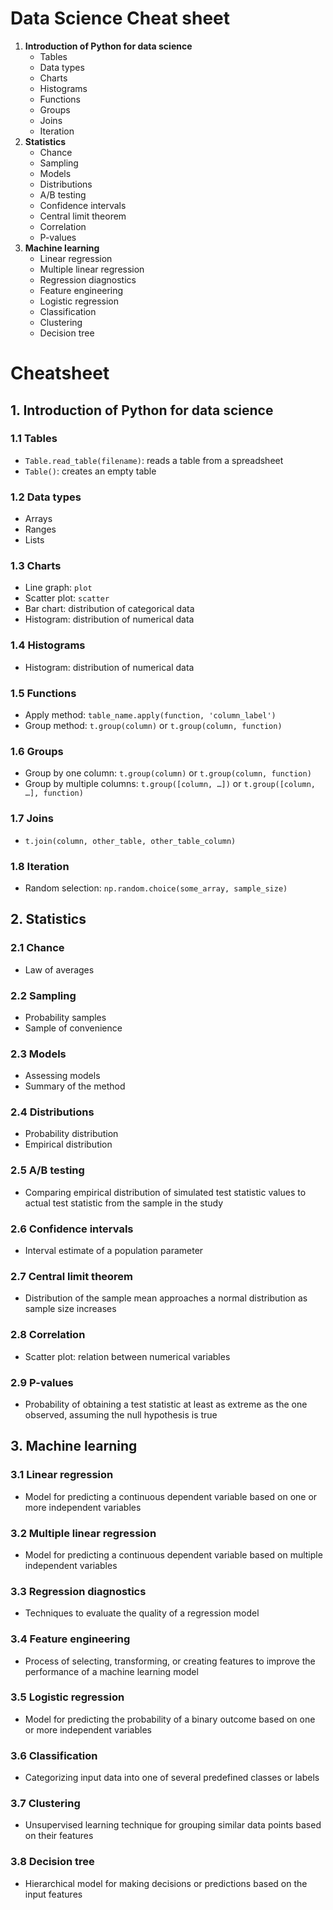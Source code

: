# Data Science Cheat sheet

1. **Introduction of Python for data science**
   - Tables
   - Data types
   - Charts
   - Histograms
   - Functions
   - Groups
   - Joins
   - Iteration
2. **Statistics**
   - Chance
   - Sampling
   - Models
   - Distributions
   - A/B testing
   - Confidence intervals
   - Central limit theorem
   - Correlation
   - P-values
3. **Machine learning**
   - Linear regression
   - Multiple linear regression
   - Regression diagnostics
   - Feature engineering
   - Logistic regression
   - Classification
   - Clustering
   - Decision tree


# Cheatsheet

## 1. Introduction of Python for data science
### 1.1 Tables
- `Table.read_table(filename)`: reads a table from a spreadsheet
- `Table()`: creates an empty table

### 1.2 Data types
- Arrays
- Ranges
- Lists

### 1.3 Charts
- Line graph: `plot`
- Scatter plot: `scatter`
- Bar chart: distribution of categorical data
- Histogram: distribution of numerical data

### 1.4 Histograms
- Histogram: distribution of numerical data

### 1.5 Functions
- Apply method: `table_name.apply(function, 'column_label')`
- Group method: `t.group(column)` or `t.group(column, function)`

### 1.6 Groups
- Group by one column: `t.group(column)` or `t.group(column, function)`
- Group by multiple columns: `t.group([column, …])` or `t.group([column, …], function)`

### 1.7 Joins
- `t.join(column, other_table, other_table_column)`

### 1.8 Iteration
- Random selection: `np.random.choice(some_array, sample_size)`

## 2. Statistics
### 2.1 Chance
- Law of averages

### 2.2 Sampling
- Probability samples
- Sample of convenience

### 2.3 Models
- Assessing models
- Summary of the method

### 2.4 Distributions
- Probability distribution
- Empirical distribution

### 2.5 A/B testing
- Comparing empirical distribution of simulated test statistic values to actual test statistic from the sample in the study

### 2.6 Confidence intervals
- Interval estimate of a population parameter

### 2.7 Central limit theorem
- Distribution of the sample mean approaches a normal distribution as sample size increases

### 2.8 Correlation
- Scatter plot: relation between numerical variables

### 2.9 P-values
- Probability of obtaining a test statistic at least as extreme as the one observed, assuming the null hypothesis is true

## 3. Machine learning
### 3.1 Linear regression
- Model for predicting a continuous dependent variable based on one or more independent variables

### 3.2 Multiple linear regression
- Model for predicting a continuous dependent variable based on multiple independent variables

### 3.3 Regression diagnostics
- Techniques to evaluate the quality of a regression model

### 3.4 Feature engineering
- Process of selecting, transforming, or creating features to improve the performance of a machine learning model

### 3.5 Logistic regression
- Model for predicting the probability of a binary outcome based on one or more independent variables

### 3.6 Classification
- Categorizing input data into one of several predefined classes or labels

### 3.7 Clustering
- Unsupervised learning technique for grouping similar data points based on their features

### 3.8 Decision tree
- Hierarchical model for making decisions or predictions based on the input features
